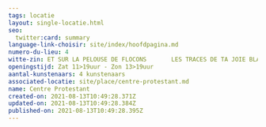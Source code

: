 ```yaml
---
tags: locatie
layout: single-locatie.html
seo:
  twitter:card: summary
language-link-choisir: site/index/hoofdpagina.md
numero-du-lieu: 4
witte-zin: ET SUR LA PELOUSE DE FLOCONS       LES TRACES DE TA JOIE BLANCHE
openingstijd: Zat 11>19uur - Zon 13>19uur
aantal-kunstenaars: 4 kunstenaars
associated-locatie: site/place/centre-protestant.md
name: Centre Protestant
created-on: 2021-08-13T10:49:28.371Z
updated-on: 2021-08-13T10:49:28.384Z
published-on: 2021-08-13T10:49:28.395Z
---
```


